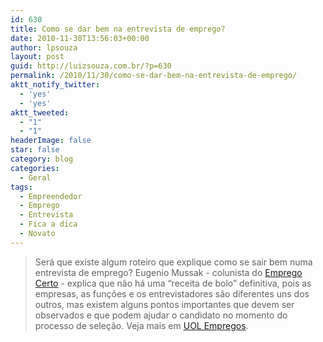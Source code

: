 ```yaml
---
id: 630
title: Como se dar bem na entrevista de emprego?
date: 2010-11-30T13:56:03+00:00
author: lpsouza
layout: post
guid: http://luizsouza.com.br/?p=630
permalink: /2010/11/30/como-se-dar-bem-na-entrevista-de-emprego/
aktt_notify_twitter:
  - 'yes'
  - 'yes'
aktt_tweeted:
  - "1"
  - "1"
headerImage: false
star: false
category: blog
categories:
  - Geral
tags:
  - Empreendedor
  - Emprego
  - Entrevista
  - Fica a dica
  - Novato
---
```

> Será que existe algum roteiro que explique como se sair bem numa entrevista de emprego? Eugenio Mussak - colunista do <a href="http://empregocerto.uol.com.br/info/dicas/2009/10/15/ult7031u288.html" target="_blank">Emprego Certo</a> - explica que não há uma “receita de bolo” definitiva, pois as empresas, as funções e os entrevistadores são diferentes uns dos outros, mas existem alguns pontos importantes que devem ser observados e que podem ajudar o candidato no momento do processo de seleção. Veja mais em <a href="http://noticias.uol.com.br/empregos/" target="_blank">UOL Empregos</a>.